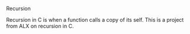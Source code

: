 Recursion

Recursion in C is when a function calls a copy of its self. This is a project from ALX on recursion in C.
